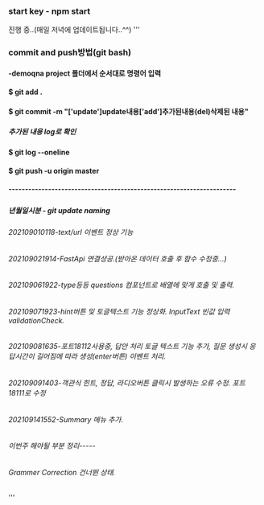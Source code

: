 ### start key - npm start
진행 중..(매일 저녁에 업데이트됩니다..^^)
'''
### commit and push방법(git bash)
#### -demoqna project 폴더에서 순서대로 명령어 입력
#### $ git add .
#### $ git commit -m "['update']update내용['add']추가된내용(del)삭제된 내용"
##### 추가된 내용 log로 확인
#### $ git log --oneline
#### $ git push -u origin master
##### ---------------------------------------------------------------------

##### 년월일시분 - git update naming
###### 202109010118-text/url 이벤트 정상 기능
###### 202109021914-FastApi 연결성공.(받아온 데이터 호출 후 함수 수정중...)
###### 202109061922-type등등 questions 컴포넌트로 배열에 맞게 호출 및 출력.
###### 202109071923-hint버튼 및 토글텍스트 기능 정상화. InputText 빈값 입력 validationCheck.
###### 202109081635-포트18112사용중, 답안 처리 토글 텍스트 기능 추가, 질문 생성시 응답시간이 길어짐에 따라 생성(enter버튼) 이벤트 처리. 
###### 202109091403-객관식 힌트, 정답, 라디오버튼 클릭시 발생하는 오류 수정. 포트 18111로 수정
###### 202109141552-Summary 메뉴 추가.

###### 이번주 해야될 부분 정리-----
######  Grammer Correction 건너뛴 상태.
'''